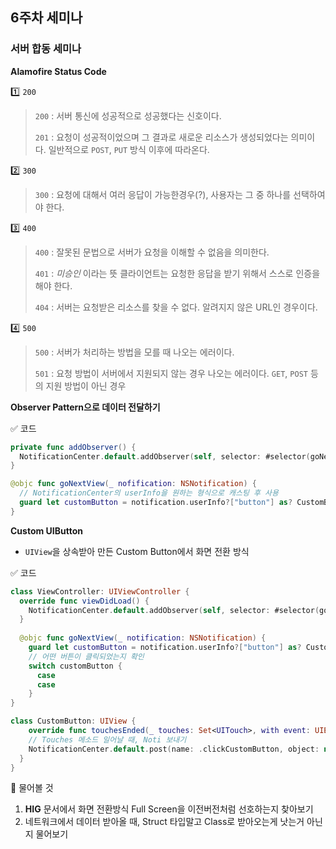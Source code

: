 ## 6주차 세미나

### 서버 합동 세미나



**Alamofire Status Code**

1️⃣ `200`

> `200` : 서버 통신에 성공적으로 성공했다는 신호이다.
>
> `201` : 요청이 성공적이었으며 그 결과로 새로운 리소스가 생성되었다는 의미이다. 일반적으로 `POST`, `PUT` 방식 이후에 따라온다.

2️⃣ `300` 

> `300` : 요청에 대해서 여러 응답이 가능한경우(?), 사용자는 그 중 하나를 선택하여야 한다.

3️⃣ `400 `

> `400` : 잘못된 문법으로 서버가 요청을 이해할 수 없음을 의미한다.
>
> `401` : *미승인* 이라는 뜻 클라이언트는 요청한 응답을 받기 위해서 스스로 인증을 해야 한다.
>
> `404` : 서버는 요청받은 리소스를 찾을 수 없다. 알려지지 않은 URL인 경우이다.

4️⃣ `500` 

> `500` : 서버가 처리하는 방법을 모를 때 나오는 에러이다.
>
> `501` : 요청 방법이 서버에서 지원되지 않는 경우 나오는 에러이다. `GET`, `POST` 등의 지원 방법이 아닌 경우





**Observer Pattern으로 데이터 전달하기**

✅ 코드

```swift
private func addObserver() {
  NotificationCenter.default.addObserver(self, selector: #selector(goNextView(_:)), name: .clickCustomButton, object: nil)
}

@objc func goNextView(_ nofification: NSNotification) {
  // NotificationCenter의 userInfo을 원하는 형식으로 캐스팅 후 사용
  guard let customButton = notification.userInfo?["button"] as? CustomButton else { return }
}
```



**Custom UIButton**

- `UIView`을 상속받아 만든 Custom Button에서 화면 전환 방식

✅ 코드

```swift
class ViewController: UIViewController {
  override func viewDidLoad() {
   	NotificationCenter.default.addObserver(self, selector: #selector(goNextView(_:)), name: .clickCustomButton, object: nil)
  }
  
  @objc func goNextView(_ notification: NSNotification) {
    guard let customButton = notification.userInfo?["button"] as? CustomButton else { return }
    // 어떤 버튼이 클릭되었는지 확인
    switch customButton {
      case 
      case
    }
}

class CustomButton: UIView {
	override func touchesEnded(_ touches: Set<UITouch>, with event: UIEvent?) {
    // Touches 메소드 일어날 때, Noti 보내기
    NotificationCenter.default.post(name: .clickCustomButton, object: nil, userInfo: ["button": self])
  }
}
```





🔵 물어볼 것

1. **HIG** 문서에서 화면 전환방식 Full Screen을 이전버전처럼 선호하는지 찾아보기
2. 네트워크에서 데이터 받아올 때, Struct 타입말고 Class로 받아오는게 낫는거 아닌지 물어보기
